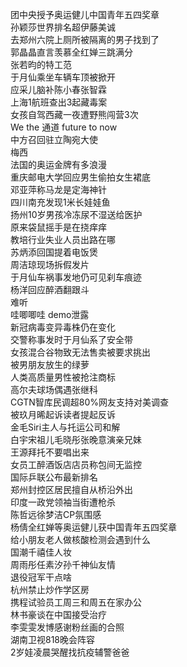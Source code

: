 团中央授予奥运健儿中国青年五四奖章  
孙颖莎世界排名超伊藤美诚  
去郑州六院上厕所被隔离的男子找到了  
郭晶晶直言羡慕全红婵三跳满分  
张若昀的特工范  
于月仙乘坐车辆车顶被掀开  
应采儿脑补陈小春张智霖  
上海1航班查出3起藏毒案  
女孩自驾西藏一夜遭野熊闯营3次  
We the 通道 future to now  
中方召回驻立陶宛大使  
梅西  
法国的奥运金牌有多浪漫  
重庆邮电大学回应男生偷拍女生裙底  
邓亚萍称马龙是定海神针  
四川南充发现1米长娃娃鱼  
扬州10岁男孩冷冻尿不湿送给医护  
原来袋鼠摇手是在挠痒痒  
教培行业失业人员出路在哪  
苏炳添回国提着电饭煲  
周洁琼现场拆假发片  
于月仙车祸事发地仍可见刹车痕迹  
杨洋回应醉酒翻跟斗  
难听  
哇唧唧哇 demo泄露  
新冠病毒变异毒株仍在变化  
交警称事发时于月仙系了安全带  
女孩混合谷物致无法售卖被要求挑出  
被男朋友放生的绿萝  
人类高质量男性被抢注商标  
高尔夫球场偶遇张继科  
CGTN智库民调超80%网友支持对美调查  
被玖月晞起诉读者提起反诉  
金毛Siri主人与托运公司和解  
白宇宋祖儿毛晓彤张晚意演亲兄妹  
王源拜托不要唱出来  
女员工醉酒饭店店员称包间无监控  
国际乒联公布最新排名  
郑州封控区居民擅自从桥沿外出  
印度一政党领袖当街遭枪杀  
陈哲远徐梦洁CP氛围感  
杨倩全红婵等奥运健儿获中国青年五四奖章  
给小朋友老人做核酸检测会遇到什么  
国潮千禧佳人妆  
周雨彤任素汐孙千神仙友情  
退役冠军干点啥  
杭州禁止炒作学区房  
携程试验员工周三和周五在家办公  
林书豪谈在中国接受治疗  
李雯雯发博感谢粉丝画的合照  
湖南卫视818晚会阵容  
2岁娃凌晨哭醒找抗疫辅警爸爸  
